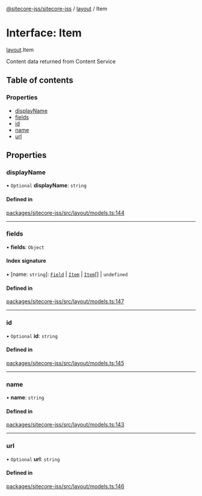 [@sitecore-jss/sitecore-jss](../README.md) / [layout](../modules/layout.md) / Item

# Interface: Item

[layout](../modules/layout.md).Item

Content data returned from Content Service

## Table of contents

### Properties

- [displayName](layout.Item.md#displayname)
- [fields](layout.Item.md#fields)
- [id](layout.Item.md#id)
- [name](layout.Item.md#name)
- [url](layout.Item.md#url)

## Properties

### displayName

• `Optional` **displayName**: `string`

#### Defined in

[packages/sitecore-jss/src/layout/models.ts:144](https://github.com/Sitecore/jss/blob/f1a949104/packages/sitecore-jss/src/layout/models.ts#L144)

___

### fields

• **fields**: `Object`

#### Index signature

▪ [name: `string`]: [`Field`](layout.Field.md) \| [`Item`](layout.Item.md) \| [`Item`](layout.Item.md)[] \| `undefined`

#### Defined in

[packages/sitecore-jss/src/layout/models.ts:147](https://github.com/Sitecore/jss/blob/f1a949104/packages/sitecore-jss/src/layout/models.ts#L147)

___

### id

• `Optional` **id**: `string`

#### Defined in

[packages/sitecore-jss/src/layout/models.ts:145](https://github.com/Sitecore/jss/blob/f1a949104/packages/sitecore-jss/src/layout/models.ts#L145)

___

### name

• **name**: `string`

#### Defined in

[packages/sitecore-jss/src/layout/models.ts:143](https://github.com/Sitecore/jss/blob/f1a949104/packages/sitecore-jss/src/layout/models.ts#L143)

___

### url

• `Optional` **url**: `string`

#### Defined in

[packages/sitecore-jss/src/layout/models.ts:146](https://github.com/Sitecore/jss/blob/f1a949104/packages/sitecore-jss/src/layout/models.ts#L146)
